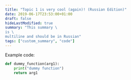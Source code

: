 ```yaml
---
title: "Topic 1 is very cool (again)! (Russian Edition)"
date: 2019-06-17T23:53:00+01:00
draft: false
hideLastModified: true
summary: "This summary \
is \
multiline and should be in Russian"
tags: ["custom_summary", "code"]
---
```


Example code:

```python
def dummy_function(arg1):
    print("dummy function")
    return arg1 
```
